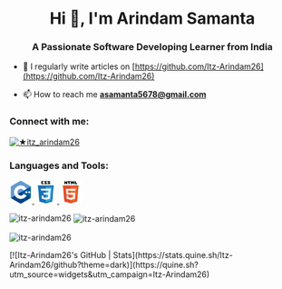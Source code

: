 <h1 align="center">Hi 👋, I'm Arindam Samanta</h1>
<h3 align="center">A Passionate Software Developing Learner from India</h3>

- 📝 I regularly write articles on [https://github.com/Itz-Arindam26](https://github.com/Itz-Arindam26)

- 📫 How to reach me **asamanta5678@gmail.com**

<h3 align="left">Connect with me:</h3>
<p align="left">
<a style="background-color: white;" href="https://www.codechef.com/users/★itz_arindam26" target="blank"><img align="center" src="https://cdn.jsdelivr.net/npm/simple-icons@3.1.0/icons/codechef.svg" alt="★itz_arindam26" height="30" width="40" /></a>
</p>

<h3 align="left">Languages and Tools:</h3>
<p align="left"> <a href="https://www.w3schools.com/cpp/" target="_blank" rel="noreferrer"> <img src="https://raw.githubusercontent.com/devicons/devicon/master/icons/cplusplus/cplusplus-original.svg" alt="cplusplus" width="40" height="40"/> </a> <a href="https://www.w3schools.com/css/" target="_blank" rel="noreferrer"> <img src="https://raw.githubusercontent.com/devicons/devicon/master/icons/css3/css3-original-wordmark.svg" alt="css3" width="40" height="40"/> </a> <a href="https://www.w3.org/html/" target="_blank" rel="noreferrer"> <img src="https://raw.githubusercontent.com/devicons/devicon/master/icons/html5/html5-original-wordmark.svg" alt="html5" width="40" height="40"/> </a> </p>

<p><img align="left" src="https://github-readme-stats.vercel.app/api/top-langs?username=itz-arindam26&show_icons=true&locale=en&layout=compact" alt="itz-arindam26" /></p>

<p>&nbsp;<img align="center" src="https://github-readme-stats.vercel.app/api?username=itz-arindam26&show_icons=true&locale=en" alt="itz-arindam26" /></p>

<p><img align="center" src="https://github-readme-streak-stats.herokuapp.com/?user=itz-arindam26&" alt="itz-arindam26" /></p>
[![Itz-Arindam26's GitHub | Stats](https://stats.quine.sh/Itz-Arindam26/github?theme=dark)](https://quine.sh?utm_source=widgets&utm_campaign=Itz-Arindam26)


<!--
**Itz-Arindam26/Itz-Arindam26** is a ✨ _special_ ✨ repository because its `README.md` (this file) appears on your GitHub profile.

Here are some ideas to get you started:

- 🔭 I’m currently working on ...
- 🌱 I’m currently learning ...
- 👯 I’m looking to collaborate on ...
- 🤔 I’m looking for help with ...
- 💬 Ask me about ...
- 📫 How to reach me: ...
- 😄 Pronouns: ...
- ⚡ Fun fact: ...
-->

